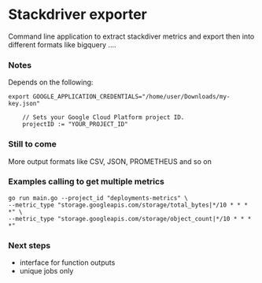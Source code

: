 # Stackdriver exporter

Command line application to extract stackdiver metrics and export then into different formats like bigquery ....

### Notes

Depends on the following:

```
export GOOGLE_APPLICATION_CREDENTIALS="/home/user/Downloads/my-key.json"
```

```
	// Sets your Google Cloud Platform project ID.
	projectID := "YOUR_PROJECT_ID"
```

### Still to come

More output formats like CSV, JSON, PROMETHEUS and so on

### Examples calling to get multiple metrics

```
go run main.go --project_id "deployments-metrics" \
--metric_type "storage.googleapis.com/storage/total_bytes|*/10 * * * *" \
--metric_type "storage.googleapis.com/storage/object_count|*/10 * * * *"
```

### Next steps
* interface for function outputs
* unique jobs only